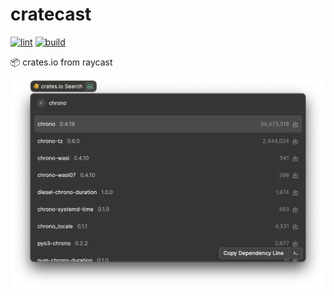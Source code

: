 # cratecast

[![lint](https://github.com/gleich/cratecast/actions/workflows/lint.yml/badge.svg)](https://github.com/gleich/cratecast/actions/workflows/lint.yml)
[![build](https://github.com/gleich/cratecast/actions/workflows/build.yml/badge.svg)](https://github.com/gleich/cratecast/actions/workflows/build.yml)

📦 crates.io from raycast

![example image](./example.png)

